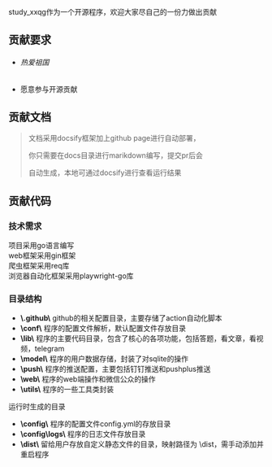 study_xxqg作为一个开源程序，欢迎大家尽自己的一份力做出贡献

## 贡献要求
* ###### 热爱祖国
* 愿意参与开源贡献



## 贡献文档

> 文档采用docsify框架加上github page进行自动部署，
> 
> 你只需要在docs目录进行marikdown编写，提交pr后会
> 
> 自动生成，本地可通过docsify进行查看运行结果

## 贡献代码

### 技术需求

项目采用go语言编写\
web框架采用gin框架\
爬虫框架采用req库\
浏览器自动化框架采用playwright-go库

### 目录结构
+ **\\.github\\** github的相关配置目录，主要存储了action自动化脚本
+ **\\conf\\** 程序的配置文件解析，默认配置文件存放目录
+ **\\lib\\** 程序的主要代码目录，包含了核心的各项功能，包括答题，看文章，看视频，telegram
+ **\\model\\** 程序的用户数据存储，封装了对sqlite的操作
+ **\\push\\** 程序的推送配置，主要包括钉钉推送和pushplus推送
+ **\\web\\** 程序的web端操作和微信公众的操作
+ **\\utils\\** 程序的一些工具类封装

运行时生成的目录

+ **\\config\\** 程序的配置文件config.yml的存放目录
+ **\\config\\logs\\** 程序的日志文件存放目录
+ **\\dist\\** 留给用户存放自定义静态文件的目录，映射路径为 \dist，需手动添加并重启程序